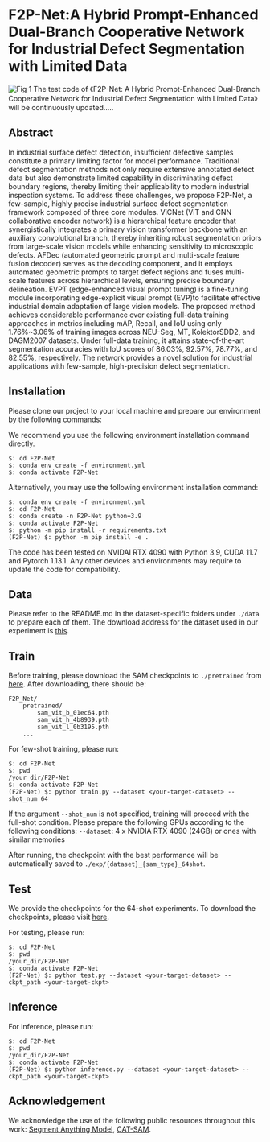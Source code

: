 # F2P-Net:A Hybrid Prompt-Enhanced Dual-Branch Cooperative Network for Industrial Defect Segmentation with Limited Data
![Fig  1](https://github.com/user-attachments/assets/b46fff39-3569-4dec-9b0a-9af36c0694ce)
The test code of 《F2P-Net: A Hybrid Prompt-Enhanced Dual-Branch Cooperative Network 
for Industrial Defect Segmentation with Limited Data》 will be continuously updated.....


## Abstract
In industrial surface defect detection, insufficient defective samples constitute a primary limiting factor for model performance. Traditional defect segmentation methods not only require extensive annotated defect data but also demonstrate limited capability in discriminating defect boundary regions, thereby limiting their applicability to modern industrial inspection systems. To address these challenges, we propose F2P-Net, a few-sample, highly precise industrial surface defect segmentation framework composed of three core modules. ViCNet (ViT and CNN collaborative encoder network) is a hierarchical feature encoder that synergistically integrates a primary vision transformer backbone with an auxiliary convolutional branch, thereby inheriting robust segmentation priors from large-scale vision models while enhancing sensitivity to microscopic defects. AFDec (automated geometric prompt and multi-scale feature fusion decoder) serves as the decoding component, and it employs automated geometric prompts to target defect regions and fuses multi-scale features across hierarchical levels, ensuring precise boundary delineation. EVPT (edge-enhanced visual prompt tuning) is a fine-tuning module incorporating edge-explicit visual prompt (EVP)to facilitate effective industrial domain adaptation of large vision models. The proposed method achieves considerable performance over existing full-data training approaches in metrics including mAP, Recall, and IoU using only 1.76%~3.06% of training images across NEU-Seg, MT, KolektorSDD2, and DAGM2007 datasets. Under full-data training, it attains state-of-the-art segmentation accuracies with IoU scores of 86.03%, 92.57%, 78.77%, and 82.55%, respectively. The network provides a novel solution for industrial applications with few-sample, high-precision defect segmentation.


## Installation
Please clone our project to your local machine and prepare our environment by the following commands:

We recommend you use the following environment installation command directly.
```
$: cd F2P-Net
$: conda env create -f environment.yml
$: conda activate F2P-Net
```
Alternatively, you may use the following environment installation command:
```
$: conda env create -f environment.yml
$: cd F2P-Net
$: conda create -n F2P-Net python=3.9
$: conda activate F2P-Net
$: python -m pip install -r requirements.txt
(F2P-Net) $: python -m pip install -e .
```

The code has been tested on NVIDAI RTX 4090 with Python 3.9, CUDA 11.7 and Pytorch 1.13.1. Any other devices and environments may require to update the code for compatibility.


## Data
Please refer to the README.md in the dataset-specific folders under `./data` to prepare each of them. 
The download address for the dataset used in our experiment is [this](https://drive.google.com/drive/folders/1MhIuUVbV2O74CFiHwVZsgSmu1_MAKJm-).

## Train
Before training, please download the SAM checkpoints to `./pretrained` from [here](https://github.com/facebookresearch/segment-anything#model-checkpoints).
After downloading, there should be:
```
F2P_Net/
    pretrained/
        sam_vit_b_01ec64.pth
        sam_vit_h_4b8939.pth
        sam_vit_l_0b3195.pth
    ...
```

For few-shot training, please run:
```
$: cd F2P-Net
$: pwd
/your_dir/F2P-Net
$: conda activate F2P-Net
(F2P-Net) $: python train.py --dataset <your-target-dataset> --shot_num 64
```
If the argument `--shot_num` is not specified, training will proceed with the full-shot condition.
Please prepare the following GPUs according to the following conditions:
 `--dataset`: 4 x NVIDIA RTX 4090 (24GB) or ones with similar memories

After running, the checkpoint with the best performance will be automatically saved to `./exp/{dataset}_{sam_type}_64shot`.


## Test

We provide the checkpoints for the 64-shot experiments.
To download the checkpoints, please visit [here](https://drive.google.com/drive/folders/1JEAJn7svhzPNcYtH9faejTumm6sqUzv0).

For testing, please run:
```
$: cd F2P-Net
$: pwd
/your_dir/F2P-Net
$: conda activate F2P-Net
(F2P-Net) $: python test.py --dataset <your-target-dataset> --ckpt_path <your-target-ckpt>
```


## Inference
For inference, please run:
```
$: cd F2P-Net
$: pwd
/your_dir/F2P-Net
$: conda activate F2P-Net
(F2P-Net) $: python inference.py --dataset <your-target-dataset> --ckpt_path <your-target-ckpt>
```


## Acknowledgement
We acknowledge the use of the following public resources throughout this work: [Segment Anything Model](https://github.com/facebookresearch/segment-anything), [CAT-SAM](https://github.com/weihao1115/cat-sam).

